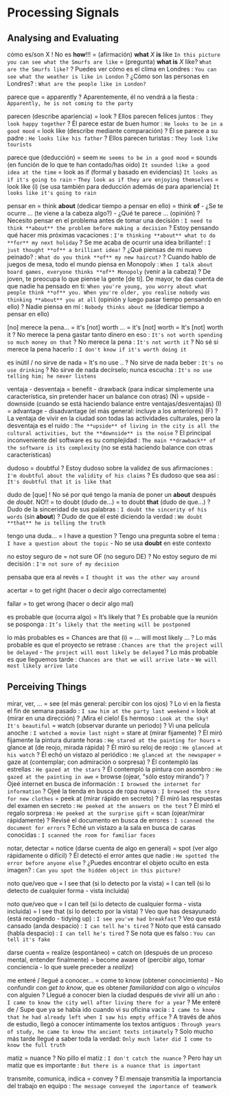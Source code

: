 # Processing Signals

## Analysing and Evaluating

cómo es/son X
    ! No es **how**!!!
    = (afirmación) **what** _X_ **is** like `In this picture you can see what the Smurfs are like`
    = (pregunta) **what is** _X_ like? `What are the Smurfs like?`
    ? Puedes ver cómo es el clima en Londres : `You can see what the weather is like in London`
    ? ¿Cómo son las personas en Londres? : `What are the people like in London?`

parece que = apparently
    ? Aparentemente, él no vendrá a la fiesta : `Apparently, he is not coming to the party`

parecen (describe apariencia)
    = look
    ? Ellos parecen felices juntos : `They look happy together`
    ? Él parece estar de buen humor : `He looks to be in a good mood`
    = look like (describe mediante comparación)
    ? Él se parece a su padre : `He looks like his father`
    ? Ellos parecen turistas : `They look like tourists`

parece que (deducción)
    = seem `He seems to be in a good mood`
    = sounds (en función de lo que te han contado/has oido) `It sounded like a good idea at the time`
    = look as if (formal y basado en evidencias) `It looks as if it's going to rain` - `They look as if they are enjoying themselves`
    = look like (i) (se usa también para deducción además de para apariencia) `It looks like it's going to rain`

pensar en
    = think **about** (dedicar tiempo a pensar en ello)
    = think **of**
        - ¿Se te ocurre ... (te viene a la cabeza algo?)
        - ¿Qué te parece ... (opinión)
    ? Necesito pensar en el problema antes de tomar una decisión : `I need to think **about** the problem before making a decision`
    ? Estoy pensando qué hacer mis próximas vacaciones : `I'm thinking **about** what to do **for** my next holiday`
    ? Se me acaba de ocurrir una idea brillante! : `I just thought **of** a brilliant idea!`
    ? ¿Qué piensas de mi nuevo peinado? : `What do you think **of** my new haircut?`
    ? Cuando hablo de juegos de mesa, todo el mundo piensa en Monopoly : `When I talk about board games, everyone thinks **of** Monopoly` (venir a la cabeza)
    ? De joven, te preocupa lo que piense la gente [de ti]. De mayor, te das cuenta de que nadie ha pensado en ti: `When you're young, you worry about what people think **of** you. When you're older, you realise nobody was thinking **about** you at all` (opinión y luego pasar tiempo pensando en ello)
    ? Nadie piensa en mí : `Nobody thinks about me` (dedicar tiempo a pensar en ello)

[no] merece la pena...
    = it's [not] worth <ing>...
    = it's [not] worth <thing>
    = It's [not] worth it
    ? No merece la pena gastar tanto dinero en eso : `It's not worth spending so much money on that`
    ? No merece la pena : `It's not worth it`
    ? No sé si merece la pena hacerlo : `I don't know if it's worth doing it`

es inútil / no sirve de nada
    = It's no use <ing>..
    ? No sirve de nada beber : `It's no use drinking`
    ? No sirve de nada decírselo; nunca escucha : `It's no use telling him; he never listens`

ventaja - desventaja
    = benefit - drawback (para indicar simplemente una característica, sin pretender hacer un balance con otras) (N)
    = upside - downside (cuando se está haciendo balance entre ventajas/desventajas) (I)
    = advantage - disadvantage (el más general: incluye a los anteriores) (F)
    ? La ventaja de vivir en la ciudad son todas las actividades culturales, pero la desventaja es el ruido : `The **upside** of living in the city is all the cultural activities, but the **downside** is the noise`
    ? El principal inconveniente del software es su complejidad : `The main **drawback** of the software is its complexity` (no se está haciendo balance con otras características)

dudoso = doubtful
    ? Estoy dudoso sobre la validez de sus afirmaciones : `I'm doubtful about the validity of his claims`
    ? Es dudoso que sea así : `It's doubtful that it is like that`

dudo de [que]
    ! No sé por qué tengo la manía de poner un **about** después de _doubt_. NO!!
    = to doubt <algo> (dudo de...)
    = to doubt **that** (dudo de que...)
    ? Dudo de la sinceridad de sus palabras : `I doubt the sincerity of his words` (sin **about**)
    ? Dudo de que él esté diciendo la verdad : `We doubt **that** he is telling the truth`

tengo una duda...
    = I have a question
    ? Tengo una pregunta sobre el tema : `I have a question about the topic`
        - No se usa **doubt** en este contexto

no estoy seguro de <algo>
    = not sure OF (no seguro DE)
    ? No estoy seguro de mi decisión : `I'm not sure of my decision`

pensaba que era al revés
    = `I thought it was the other way around`

acertar
    = to get right (hacer o decir algo correctamente)

fallar
    = to get wrong (hacer o decir algo mal)

es probable que (ocurra algo) = It’s likely that
    ? Es probable que la reunión se posponga : `It’s likely that the meeting will be postponed`

lo más probables es
    = Chances are that (i)
    = ... will most likely ...
    ? Lo más probable es que el proyecto se retrase : `Chances are that the project will be delayed` - `The project will most likely be delayed`
    ? Lo más probable es que lleguemos tarde : `Chances are that we will arrive late` - `We will most likely arrive late`


## Perceiving Things

mirar, ver, ...
    = see (el más general: percibir con los ojos)
    ? Lo vi en la fiesta el fin de semana pasado : `I saw him at the party last weekend`
    = look at (mirar en una dirección)
    ? ¡Mira el cielo! Es hermoso : `Look at the sky! It's beautiful`
    = watch (observar durante un periodo)
    ? Vi una película anoche : `I watched a movie last night`
    = stare at (mirar fijamente)
    ? Él miró fijamente la pintura durante horas : `He stared at the painting for hours`
    = glance at (de reojo, mirada rápida)
    ? Él miró su reloj de reojo : `He glanced at his watch`
    ? Él echó un vistazo al periódico : `He glanced at the newspaper`
    = gaze at (contemplar; con admiración o sorpresa)
    ? Él contempló las estrellas : `He gazed at the stars`
    ? Él contempló la pintura con asombro : `He gazed at the painting in awe`
    = browse (ojear, "sólo estoy mirando")
    ? Ojeé internet en busca de información : `I browsed the internet for information`
    ? Ojeé la tienda en busca de ropa nueva : `I browsed the store for new clothes`
    = peek at (mirar rápido en secreto)
    ? Él miró las respuestas del examen en secreto : `He peeked at the answers on the test`
    ? Él miró el regalo sorpresa : `He peeked at the surprise gift`
    = scan (ojear/mirar rápidamente)
    ? Revisé el documento en busca de errores : `I scanned the document for errors`
    ? Eché un vistazo a la sala en busca de caras conocidas : `I scanned the room for familiar faces`

notar, detectar
    = notice (darse cuenta de algo en general)
    = spot (ver algo rápidamente o difícil)
    ? Él detectó el error antes que nadie : `He spotted the error before anyone else`
    ? ¿Puedes encontrar el objeto oculto en esta imagen? : `Can you spot the hidden object in this picture?`

noto que/veo que
    = I see that (si lo detecto por la vista)
    = I can tell (si lo detecto de cualquier forma - vista incluida)

noto que/veo que
    = I can tell (si lo detecto de cualquier forma - vista incluida)
    = I see that (si lo detecto por la vista)
    ? Veo que has desayunado (está recogiendo - tidying up) : `I see you've had breakfast`
    ? Veo que está cansado (anda despacio) : `I can tell he's tired`
    ? Noto que está cansado (habla despacio) : `I can tell he's tired`
    ? Se nota que es falso : `You can tell it's fake`

darse cuenta
    = realize  (espontáneo)
    = catch on (después de un proceso mental, entender finalmente)
    = become aware of (percibir algo, tomar conciencia - lo que suele preceder a _realize_)

me enteré / llegué a conocer...
    = come to know (obtener conocimiento)
        - No confundir con _get to know_, que es obtener _familiaridad_ con algo o _vínculos_ con alguien
    ? Llegué a conocer bien la ciudad después de vivir allí un año : `I came to know the city well after living there for a year`
    ? Me enteré de / Supe que ya se había ido cuando vi su oficina vacía : `I came to know that he had already left when I saw his empty office`
    ? A través de años de estudio, llegó a conocer íntimamente los textos antiguos : `Through years of study, he came to know the ancient texts intimately`
    ? Solo mucho más tarde llegué a saber toda la verdad: `Only much later did I come to know the full truth`

matiz = nuance
    ? No pillo el matiz : `I don't catch the nuance`
    ? Pero hay un matiz que es importante : `But there is a nuance that is important`

transmite, comunica, indica = convey
    ? El mensaje transmitía la importancia del trabajo en equipo : `The message conveyed the importance of teamwork`
